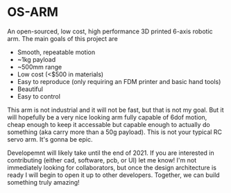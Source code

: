 # OS-ARM
An open-sourced, low cost, high performance 3D printed 6-axis robotic arm. The main goals of this project are
- Smooth, repeatable motion
- ~1kg payload
- ~500mm range
- Low cost (<$500 in materials)
- Easy to reproduce (only requiring an FDM printer and basic hand tools)
- Beautiful
- Easy to control

This arm is not industrial and it will not be fast, but that is not my goal. But it will hopefully be a very nice looking arm fully capable of 6dof motion, cheap enough to keep it accessable but capable enough to actually do something (aka carry more than a 50g payload). This is not your typical RC servo arm. It's gonna be epic.

Developemnt will likely take until the end of 2021. If you are interested in contributing (either cad, software, pcb, or UI) let me know! I'm not immediately looking for collaborators, but once the design architecture is ready I will begin to open it up to other developers. Together, we can build something truly amazing!
